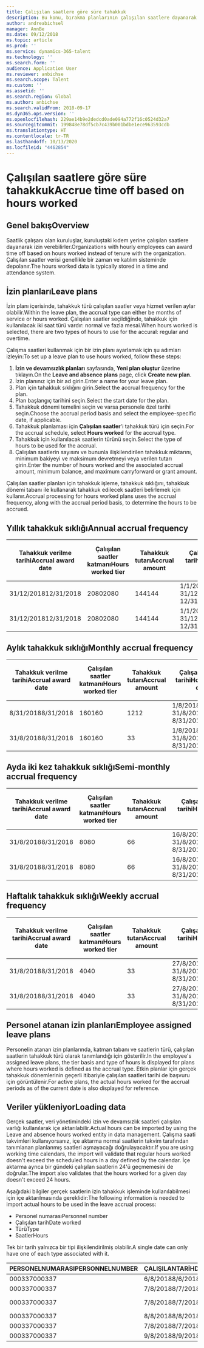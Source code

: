 ```yaml
---
title: Çalışılan saatlere göre süre tahakkuk
description: Bu konu, bırakma planlarının çalışılan saatlere dayanarak süre tahakkuk edilmesini yapılandırmayı anlatır.
author: andreabichsel
manager: AnnBe
ms.date: 09/12/2018
ms.topic: article
ms.prod: ''
ms.service: dynamics-365-talent
ms.technology: ''
ms.search.form: ''
audience: Application User
ms.reviewer: anbichse
ms.search.scope: Talent
ms.custom: ''
ms.assetid: ''
ms.search.region: Global
ms.author: anbichse
ms.search.validFrom: 2018-09-17
ms.dyn365.ops.version: ''
ms.openlocfilehash: 229ae14b9e2dedcd0ade094a772f16c0524d32a7
ms.sourcegitcommit: 199848e78df5cb7c439b001bdbe1ece963593cdb
ms.translationtype: HT
ms.contentlocale: tr-TR
ms.lasthandoff: 10/13/2020
ms.locfileid: "4462854"
---
```

# <a name="accrue-time-off-based-on-hours-worked"></a><span data-ttu-id="ec89c-103">Çalışılan saatlere göre süre tahakkuk</span><span class="sxs-lookup"><span data-stu-id="ec89c-103">Accrue time off based on hours worked</span></span>

## <a name="overview"></a><span data-ttu-id="ec89c-104">Genel bakış</span><span class="sxs-lookup"><span data-stu-id="ec89c-104">Overview</span></span>

<span data-ttu-id="ec89c-105">Saatlik çalışanı olan kuruluşlar, kuruluştaki kıdem yerine çalışılan saatlere dayanarak izin verebilirler.</span><span class="sxs-lookup"><span data-stu-id="ec89c-105">Organizations with hourly employees can award time off based on hours worked instead of tenure with the organization.</span></span> <span data-ttu-id="ec89c-106">Çalışılan saatler verisi genellikle bir zaman ve katılım sisteminde depolanır.</span><span class="sxs-lookup"><span data-stu-id="ec89c-106">The hours worked data is typically stored in a time and attendance system.</span></span> 

## <a name="leave-plans"></a><span data-ttu-id="ec89c-107">İzin planları</span><span class="sxs-lookup"><span data-stu-id="ec89c-107">Leave plans</span></span>

<span data-ttu-id="ec89c-108">İzin planı içerisinde, tahakkuk türü çalışılan saatler veya hizmet verilen aylar olabilir.</span><span class="sxs-lookup"><span data-stu-id="ec89c-108">Within the leave plan, the accrual type can either be months of service or hours worked.</span></span> <span data-ttu-id="ec89c-109">Çalışılan saatler seçildiğinde, tahakkuk için kullanılacak iki saat türü vardır: normal ve fazla mesai.</span><span class="sxs-lookup"><span data-stu-id="ec89c-109">When hours worked is selected, there are two types of hours to use for the accural: regular and overtime.</span></span>

<span data-ttu-id="ec89c-110">Çalışma saatleri kullanmak için bir izin planı ayarlamak için şu adımları izleyin:</span><span class="sxs-lookup"><span data-stu-id="ec89c-110">To set up a leave plan to use hours worked, follow these steps:</span></span>

1. <span data-ttu-id="ec89c-111">**İzin ve devamsızlık planları** sayfasında, **Yeni plan oluştur** üzerine tıklayın.</span><span class="sxs-lookup"><span data-stu-id="ec89c-111">On the **Leave and absence plans** page, click **Create new plan**.</span></span>
2. <span data-ttu-id="ec89c-112">İzin planınız için bir ad girin.</span><span class="sxs-lookup"><span data-stu-id="ec89c-112">Enter a name for your leave plan.</span></span>
3. <span data-ttu-id="ec89c-113">Plan için tahakkuk sıklığını girin.</span><span class="sxs-lookup"><span data-stu-id="ec89c-113">Select the accrual frequency for the plan.</span></span>
5. <span data-ttu-id="ec89c-114">Plan başlangıç tarihini seçin.</span><span class="sxs-lookup"><span data-stu-id="ec89c-114">Select the start date for the plan.</span></span>
6. <span data-ttu-id="ec89c-115">Tahakkuk dönemi temelini seçin ve varsa personele özel tarihi seçin.</span><span class="sxs-lookup"><span data-stu-id="ec89c-115">Choose the accrual period basis and select the employee-specific date, if applicable.</span></span>
7. <span data-ttu-id="ec89c-116">Tahakkuk planlaması için **Çalışılan saatler**'i tahakkuk türü için seçin.</span><span class="sxs-lookup"><span data-stu-id="ec89c-116">For the accrual schedule, select **Hours worked** for the accrual type.</span></span>
8. <span data-ttu-id="ec89c-117">Tahakkuk için kullanılacak saatlerin türünü seçin.</span><span class="sxs-lookup"><span data-stu-id="ec89c-117">Select the type of hours to be used for the accrual.</span></span>
9. <span data-ttu-id="ec89c-118">Çalışılan saatlerin sayısını ve bununla ilişkilendirilen tahakkuk miktarını, minimum bakiyeyi ve maksimum devretmeyi veya verilen tutarı girin.</span><span class="sxs-lookup"><span data-stu-id="ec89c-118">Enter the number of hours worked and the associated accrual amount, minimum balance, and maximum carryforward or grant amount.</span></span>

<span data-ttu-id="ec89c-119">Çalışılan saatler planları için tahakkuk işleme, tahakkuk sıklığını, tahakkuk dönemi tabanı ile kullanarak tahakkuk edilecek saatleri belirlemek için kullanır.</span><span class="sxs-lookup"><span data-stu-id="ec89c-119">Accrual processing for hours worked plans uses the accrual frequency, along with the accrual period basis, to determine the hours to be accrued.</span></span>

## <a name="annual-accrual-frequency"></a><span data-ttu-id="ec89c-120">Yıllık tahakkuk sıklığı</span><span class="sxs-lookup"><span data-stu-id="ec89c-120">Annual accrual frequency</span></span>

| <span data-ttu-id="ec89c-121">Tahakkuk verilme tarihi</span><span class="sxs-lookup"><span data-stu-id="ec89c-121">Accrual award date</span></span>    | <span data-ttu-id="ec89c-122">Çalışılan saatler katmanı</span><span class="sxs-lookup"><span data-stu-id="ec89c-122">Hours worked tier</span></span>    | <span data-ttu-id="ec89c-123">Tahakkuk tutarı</span><span class="sxs-lookup"><span data-stu-id="ec89c-123">Accrual amount</span></span>        | <span data-ttu-id="ec89c-124">Çalışan saatlerin tarihi</span><span class="sxs-lookup"><span data-stu-id="ec89c-124">Hours worked dates</span></span>   | <span data-ttu-id="ec89c-125">Çalışılan gerçek saatler</span><span class="sxs-lookup"><span data-stu-id="ec89c-125">Hours worked actuals</span></span>| <span data-ttu-id="ec89c-126">İkramiye</span><span class="sxs-lookup"><span data-stu-id="ec89c-126">Award</span></span>               |
| --------------------- | -------------------- | --------------------- | -------------------- |-------------------- |-------------------- |
| <span data-ttu-id="ec89c-127">31/12/2018</span><span class="sxs-lookup"><span data-stu-id="ec89c-127">12/31/2018</span></span>            | <span data-ttu-id="ec89c-128">2080</span><span class="sxs-lookup"><span data-stu-id="ec89c-128">2080</span></span>                 | <span data-ttu-id="ec89c-129">144</span><span class="sxs-lookup"><span data-stu-id="ec89c-129">144</span></span>                   | <span data-ttu-id="ec89c-130">1/1/2018-31/12/2018</span><span class="sxs-lookup"><span data-stu-id="ec89c-130">1/1/2018-12/31/2018</span></span>  | <span data-ttu-id="ec89c-131">2085</span><span class="sxs-lookup"><span data-stu-id="ec89c-131">2085</span></span>                | <span data-ttu-id="ec89c-132">144</span><span class="sxs-lookup"><span data-stu-id="ec89c-132">144</span></span>                 |        
| <span data-ttu-id="ec89c-133">31/12/2018</span><span class="sxs-lookup"><span data-stu-id="ec89c-133">12/31/2018</span></span>            | <span data-ttu-id="ec89c-134">2080</span><span class="sxs-lookup"><span data-stu-id="ec89c-134">2080</span></span>                 | <span data-ttu-id="ec89c-135">144</span><span class="sxs-lookup"><span data-stu-id="ec89c-135">144</span></span>                   | <span data-ttu-id="ec89c-136">1/1/2018-31/12/2018</span><span class="sxs-lookup"><span data-stu-id="ec89c-136">1/1/2018-12/31/2018</span></span>  | <span data-ttu-id="ec89c-137">2000</span><span class="sxs-lookup"><span data-stu-id="ec89c-137">2000</span></span>                | <span data-ttu-id="ec89c-138">0</span><span class="sxs-lookup"><span data-stu-id="ec89c-138">0</span></span>                 |


## <a name="monthly-accrual-frequency"></a><span data-ttu-id="ec89c-139">Aylık tahakkuk sıklığı</span><span class="sxs-lookup"><span data-stu-id="ec89c-139">Monthly accrual frequency</span></span>

| <span data-ttu-id="ec89c-140">Tahakkuk verilme tarihi</span><span class="sxs-lookup"><span data-stu-id="ec89c-140">Accrual award date</span></span>    | <span data-ttu-id="ec89c-141">Çalışılan saatler katmanı</span><span class="sxs-lookup"><span data-stu-id="ec89c-141">Hours worked tier</span></span>    | <span data-ttu-id="ec89c-142">Tahakkuk tutarı</span><span class="sxs-lookup"><span data-stu-id="ec89c-142">Accrual amount</span></span>        | <span data-ttu-id="ec89c-143">Çalışan saatlerin tarihi</span><span class="sxs-lookup"><span data-stu-id="ec89c-143">Hours worked dates</span></span>   | <span data-ttu-id="ec89c-144">Çalışılan gerçek saatler</span><span class="sxs-lookup"><span data-stu-id="ec89c-144">Hours worked actuals</span></span>| <span data-ttu-id="ec89c-145">İkramiye</span><span class="sxs-lookup"><span data-stu-id="ec89c-145">Award</span></span>               |
| --------------------- | -------------------- | --------------------- | -------------------- |-------------------- |-------------------- |
| <span data-ttu-id="ec89c-146">8/31/2018</span><span class="sxs-lookup"><span data-stu-id="ec89c-146">8/31/2018</span></span>             | <span data-ttu-id="ec89c-147">160</span><span class="sxs-lookup"><span data-stu-id="ec89c-147">160</span></span>                  | <span data-ttu-id="ec89c-148">12</span><span class="sxs-lookup"><span data-stu-id="ec89c-148">12</span></span>                    | <span data-ttu-id="ec89c-149">1/8/2018-31/8/2018</span><span class="sxs-lookup"><span data-stu-id="ec89c-149">8/1/2018-8/31/2018</span></span>   | <span data-ttu-id="ec89c-150">184</span><span class="sxs-lookup"><span data-stu-id="ec89c-150">184</span></span>                 | <span data-ttu-id="ec89c-151">12</span><span class="sxs-lookup"><span data-stu-id="ec89c-151">12</span></span>                  |        
| <span data-ttu-id="ec89c-152">31/8/2018</span><span class="sxs-lookup"><span data-stu-id="ec89c-152">8/31/2018</span></span>             | <span data-ttu-id="ec89c-153">160</span><span class="sxs-lookup"><span data-stu-id="ec89c-153">160</span></span>                  | <span data-ttu-id="ec89c-154">3</span><span class="sxs-lookup"><span data-stu-id="ec89c-154">3</span></span>                     | <span data-ttu-id="ec89c-155">1/8/2018-31/8/2018</span><span class="sxs-lookup"><span data-stu-id="ec89c-155">8/1/2018-8/31/2018</span></span>   | <span data-ttu-id="ec89c-156">184</span><span class="sxs-lookup"><span data-stu-id="ec89c-156">184</span></span>                 | <span data-ttu-id="ec89c-157">3</span><span class="sxs-lookup"><span data-stu-id="ec89c-157">3</span></span>                   |

## <a name="semi-monthly-accrual-frequency"></a><span data-ttu-id="ec89c-158">Ayda iki kez tahakkuk sıklığı</span><span class="sxs-lookup"><span data-stu-id="ec89c-158">Semi-monthly accrual frequency</span></span>

| <span data-ttu-id="ec89c-159">Tahakkuk verilme tarihi</span><span class="sxs-lookup"><span data-stu-id="ec89c-159">Accrual award date</span></span>    | <span data-ttu-id="ec89c-160">Çalışılan saatler katmanı</span><span class="sxs-lookup"><span data-stu-id="ec89c-160">Hours worked tier</span></span>    | <span data-ttu-id="ec89c-161">Tahakkuk tutarı</span><span class="sxs-lookup"><span data-stu-id="ec89c-161">Accrual amount</span></span>        | <span data-ttu-id="ec89c-162">Çalışan saatlerin tarihi</span><span class="sxs-lookup"><span data-stu-id="ec89c-162">Hours worked dates</span></span>   | <span data-ttu-id="ec89c-163">Çalışılan gerçek saatler</span><span class="sxs-lookup"><span data-stu-id="ec89c-163">Hours worked actuals</span></span>| <span data-ttu-id="ec89c-164">İkramiye</span><span class="sxs-lookup"><span data-stu-id="ec89c-164">Award</span></span>               |
| --------------------- | -------------------- | --------------------- | -------------------- |-------------------- |-------------------- |
| <span data-ttu-id="ec89c-165">31/8/2018</span><span class="sxs-lookup"><span data-stu-id="ec89c-165">8/31/2018</span></span>             | <span data-ttu-id="ec89c-166">80</span><span class="sxs-lookup"><span data-stu-id="ec89c-166">80</span></span>                   | <span data-ttu-id="ec89c-167">6</span><span class="sxs-lookup"><span data-stu-id="ec89c-167">6</span></span>                     | <span data-ttu-id="ec89c-168">16/8/2018-31/8/2018</span><span class="sxs-lookup"><span data-stu-id="ec89c-168">8/16/2018-8/31/2018</span></span>  | <span data-ttu-id="ec89c-169">81</span><span class="sxs-lookup"><span data-stu-id="ec89c-169">81</span></span>                  | <span data-ttu-id="ec89c-170">6</span><span class="sxs-lookup"><span data-stu-id="ec89c-170">6</span></span>                  |        
| <span data-ttu-id="ec89c-171">31/8/2018</span><span class="sxs-lookup"><span data-stu-id="ec89c-171">8/31/2018</span></span>             | <span data-ttu-id="ec89c-172">80</span><span class="sxs-lookup"><span data-stu-id="ec89c-172">80</span></span>                   | <span data-ttu-id="ec89c-173">6</span><span class="sxs-lookup"><span data-stu-id="ec89c-173">6</span></span>                     | <span data-ttu-id="ec89c-174">16/8/2018-31/8/2018</span><span class="sxs-lookup"><span data-stu-id="ec89c-174">8/16/2018-8/31/2018</span></span>  | <span data-ttu-id="ec89c-175">75</span><span class="sxs-lookup"><span data-stu-id="ec89c-175">75</span></span>                  | <span data-ttu-id="ec89c-176">0</span><span class="sxs-lookup"><span data-stu-id="ec89c-176">0</span></span>                   |

## <a name="weekly-accrual-frequency"></a><span data-ttu-id="ec89c-177">Haftalık tahakkuk sıklığı</span><span class="sxs-lookup"><span data-stu-id="ec89c-177">Weekly accrual frequency</span></span>

| <span data-ttu-id="ec89c-178">Tahakkuk verilme tarihi</span><span class="sxs-lookup"><span data-stu-id="ec89c-178">Accrual award date</span></span>    | <span data-ttu-id="ec89c-179">Çalışılan saatler katmanı</span><span class="sxs-lookup"><span data-stu-id="ec89c-179">Hours worked tier</span></span>    | <span data-ttu-id="ec89c-180">Tahakkuk tutarı</span><span class="sxs-lookup"><span data-stu-id="ec89c-180">Accrual amount</span></span>        | <span data-ttu-id="ec89c-181">Çalışan saatlerin tarihi</span><span class="sxs-lookup"><span data-stu-id="ec89c-181">Hours worked dates</span></span>   | <span data-ttu-id="ec89c-182">Çalışılan gerçek saatler</span><span class="sxs-lookup"><span data-stu-id="ec89c-182">Hours worked actuals</span></span>| <span data-ttu-id="ec89c-183">İkramiye</span><span class="sxs-lookup"><span data-stu-id="ec89c-183">Award</span></span>               |
| --------------------- | -------------------- | --------------------- | -------------------- |-------------------- |-------------------- |
| <span data-ttu-id="ec89c-184">31/8/2018</span><span class="sxs-lookup"><span data-stu-id="ec89c-184">8/31/2018</span></span>             | <span data-ttu-id="ec89c-185">40</span><span class="sxs-lookup"><span data-stu-id="ec89c-185">40</span></span>                   | <span data-ttu-id="ec89c-186">3</span><span class="sxs-lookup"><span data-stu-id="ec89c-186">3</span></span>                     | <span data-ttu-id="ec89c-187">27/8/2018-31/8/2018</span><span class="sxs-lookup"><span data-stu-id="ec89c-187">8/27/2018-8/31/2018</span></span>  | <span data-ttu-id="ec89c-188">42</span><span class="sxs-lookup"><span data-stu-id="ec89c-188">42</span></span>                  | <span data-ttu-id="ec89c-189">3</span><span class="sxs-lookup"><span data-stu-id="ec89c-189">3</span></span>                  |        
| <span data-ttu-id="ec89c-190">31/8/2018</span><span class="sxs-lookup"><span data-stu-id="ec89c-190">8/31/2018</span></span>             | <span data-ttu-id="ec89c-191">40</span><span class="sxs-lookup"><span data-stu-id="ec89c-191">40</span></span>                   | <span data-ttu-id="ec89c-192">3</span><span class="sxs-lookup"><span data-stu-id="ec89c-192">3</span></span>                     | <span data-ttu-id="ec89c-193">27/8/2018-31/8/2018</span><span class="sxs-lookup"><span data-stu-id="ec89c-193">8/27/2018-8/31/2018</span></span>  | <span data-ttu-id="ec89c-194">35</span><span class="sxs-lookup"><span data-stu-id="ec89c-194">35</span></span>                  | <span data-ttu-id="ec89c-195">0</span><span class="sxs-lookup"><span data-stu-id="ec89c-195">0</span></span>                   |

## <a name="employee-assigned-leave-plans"></a><span data-ttu-id="ec89c-196">Personel atanan izin planları</span><span class="sxs-lookup"><span data-stu-id="ec89c-196">Employee assigned leave plans</span></span>

<span data-ttu-id="ec89c-197">Personelin atanan izin planlarında, katman tabanı ve saatlerin türü, çalışılan saatlerin tahakkuk türü olarak tanımlandığı için gösterilir.</span><span class="sxs-lookup"><span data-stu-id="ec89c-197">In the employee's assigned leave plans, the tier basis and type of hours is displayed for plans where hours worked is defined as the accrual type.</span></span> <span data-ttu-id="ec89c-198">Etkin planlar için gerçek tahakkuk dönemlerinin geçerli itibariyle çalışılan saatleri tarihi de başvuru için görüntülenir.</span><span class="sxs-lookup"><span data-stu-id="ec89c-198">For active plans, the actual hours worked for the accrual periods as of the current date is also displayed for reference.</span></span> 

## <a name="loading-data"></a><span data-ttu-id="ec89c-199">Veriler yükleniyor</span><span class="sxs-lookup"><span data-stu-id="ec89c-199">Loading data</span></span>

<span data-ttu-id="ec89c-200">Gerçek saatler, veri yönetimindeki izin ve devamsızlık saatleri çalışılan varlığı kullanılarak içe aktarılabilir.</span><span class="sxs-lookup"><span data-stu-id="ec89c-200">Actual hours can be imported by using the Leave and absence hours worked entity in data management.</span></span> <span data-ttu-id="ec89c-201">Çalışma saati takvimleri kullanıyorsanız, içe aktarma normal saatlerin takvim tarafından tanımlanan planlanmış saatleri aşmayacağı doğrulayacaktır.</span><span class="sxs-lookup"><span data-stu-id="ec89c-201">If you are using working time calendars, the import will validate that regular hours worked doesn't exceed the scheduled hours in a day defined by the calendar.</span></span> <span data-ttu-id="ec89c-202">İçe aktarma ayrıca bir gündeki çalışılan saatlerin 24'ü geçmemesini de doğrular.</span><span class="sxs-lookup"><span data-stu-id="ec89c-202">The import also validates that the hours worked for a given day doesn't exceed 24 hours.</span></span> 

<span data-ttu-id="ec89c-203">Aşağıdaki bilgiler gerçek saatlerin izin tahakkuk işleminde kullanılabilmesi için içe aktarılmasında gereklidir:</span><span class="sxs-lookup"><span data-stu-id="ec89c-203">The following information is needed to import actual hours to be used in the leave accrual process:</span></span>

+ <span data-ttu-id="ec89c-204">Personel numarası</span><span class="sxs-lookup"><span data-stu-id="ec89c-204">Personnel number</span></span> 
+ <span data-ttu-id="ec89c-205">Çalışılan tarih</span><span class="sxs-lookup"><span data-stu-id="ec89c-205">Date worked</span></span>
+ <span data-ttu-id="ec89c-206">Türü</span><span class="sxs-lookup"><span data-stu-id="ec89c-206">Type</span></span>
+ <span data-ttu-id="ec89c-207">Saatler</span><span class="sxs-lookup"><span data-stu-id="ec89c-207">Hours</span></span>

<span data-ttu-id="ec89c-208">Tek bir tarih yalnızca bir tipi ilişkilendirilmiş olabilir.</span><span class="sxs-lookup"><span data-stu-id="ec89c-208">A single date can only have one of each type associated with it.</span></span>

| <span data-ttu-id="ec89c-209">PERSONELNUMARASI</span><span class="sxs-lookup"><span data-stu-id="ec89c-209">PERSONNELNUMBER</span></span>       | <span data-ttu-id="ec89c-210">ÇALIŞILANTARİH</span><span class="sxs-lookup"><span data-stu-id="ec89c-210">DATEWORKED</span></span>           | <span data-ttu-id="ec89c-211">TÜR</span><span class="sxs-lookup"><span data-stu-id="ec89c-211">TYPE</span></span>                  | <span data-ttu-id="ec89c-212">SAATLER</span><span class="sxs-lookup"><span data-stu-id="ec89c-212">HOURS</span></span>                |
| --------------------- | -------------------- | --------------------- | -------------------- |
| <span data-ttu-id="ec89c-213">000337</span><span class="sxs-lookup"><span data-stu-id="ec89c-213">000337</span></span>                | <span data-ttu-id="ec89c-214">6/8/2018</span><span class="sxs-lookup"><span data-stu-id="ec89c-214">8/6/2018</span></span>             | <span data-ttu-id="ec89c-215">Normal</span><span class="sxs-lookup"><span data-stu-id="ec89c-215">Regular</span></span>               | <span data-ttu-id="ec89c-216">8</span><span class="sxs-lookup"><span data-stu-id="ec89c-216">8</span></span>                    |       
| <span data-ttu-id="ec89c-217">000337</span><span class="sxs-lookup"><span data-stu-id="ec89c-217">000337</span></span>                | <span data-ttu-id="ec89c-218">7/8/2018</span><span class="sxs-lookup"><span data-stu-id="ec89c-218">8/7/2018</span></span>             | <span data-ttu-id="ec89c-219">Normal</span><span class="sxs-lookup"><span data-stu-id="ec89c-219">Regular</span></span>               | <span data-ttu-id="ec89c-220">8</span><span class="sxs-lookup"><span data-stu-id="ec89c-220">8</span></span>                    |
| <span data-ttu-id="ec89c-221">000337</span><span class="sxs-lookup"><span data-stu-id="ec89c-221">000337</span></span>                | <span data-ttu-id="ec89c-222">7/8/2018</span><span class="sxs-lookup"><span data-stu-id="ec89c-222">8/7/2018</span></span>             | <span data-ttu-id="ec89c-223">Fazla mesai</span><span class="sxs-lookup"><span data-stu-id="ec89c-223">Overtime</span></span>              | <span data-ttu-id="ec89c-224">3</span><span class="sxs-lookup"><span data-stu-id="ec89c-224">3</span></span>                    |
| <span data-ttu-id="ec89c-225">000337</span><span class="sxs-lookup"><span data-stu-id="ec89c-225">000337</span></span>                | <span data-ttu-id="ec89c-226">8/8/2018</span><span class="sxs-lookup"><span data-stu-id="ec89c-226">8/8/2018</span></span>             | <span data-ttu-id="ec89c-227">Normal</span><span class="sxs-lookup"><span data-stu-id="ec89c-227">Regular</span></span>               | <span data-ttu-id="ec89c-228">8</span><span class="sxs-lookup"><span data-stu-id="ec89c-228">8</span></span>                    |
| <span data-ttu-id="ec89c-229">000337</span><span class="sxs-lookup"><span data-stu-id="ec89c-229">000337</span></span>                | <span data-ttu-id="ec89c-230">7/8/2018</span><span class="sxs-lookup"><span data-stu-id="ec89c-230">8/7/2018</span></span>             | <span data-ttu-id="ec89c-231">Normal</span><span class="sxs-lookup"><span data-stu-id="ec89c-231">Regular</span></span>               | <span data-ttu-id="ec89c-232">8</span><span class="sxs-lookup"><span data-stu-id="ec89c-232">8</span></span>                    |
| <span data-ttu-id="ec89c-233">000337</span><span class="sxs-lookup"><span data-stu-id="ec89c-233">000337</span></span>                | <span data-ttu-id="ec89c-234">9/8/2018</span><span class="sxs-lookup"><span data-stu-id="ec89c-234">8/9/2018</span></span>             | <span data-ttu-id="ec89c-235">Normal</span><span class="sxs-lookup"><span data-stu-id="ec89c-235">Regular</span></span>               | <span data-ttu-id="ec89c-236">8</span><span class="sxs-lookup"><span data-stu-id="ec89c-236">8</span></span>                    |
